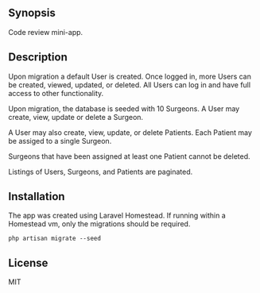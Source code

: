 ## Synopsis

Code review mini-app.

## Description

Upon migration a default User is created. Once logged in, more Users can be created, viewed, updated, or deleted. All Users can log in and have full access to other functionality.

Upon migration, the database is seeded with 10 Surgeons. A User may create, view, update or delete a Surgeon.

A User may also create, view, update, or delete Patients. Each Patient may be assiged to a single Surgeon.

Surgeons that have been assigned at least one Patient cannot be deleted.

Listings of Users, Surgeons, and Patients are paginated.


## Installation

The app was created using Laravel Homestead. If running within a Homestead vm, only the migrations should be required.

```shell
php artisan migrate --seed
```

## License

MIT
